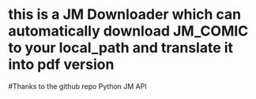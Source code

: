 # this is a JM Downloader which can automatically download JM_COMIC to your local_path and translate it into pdf version

#Thanks to the github repo Python JM API
